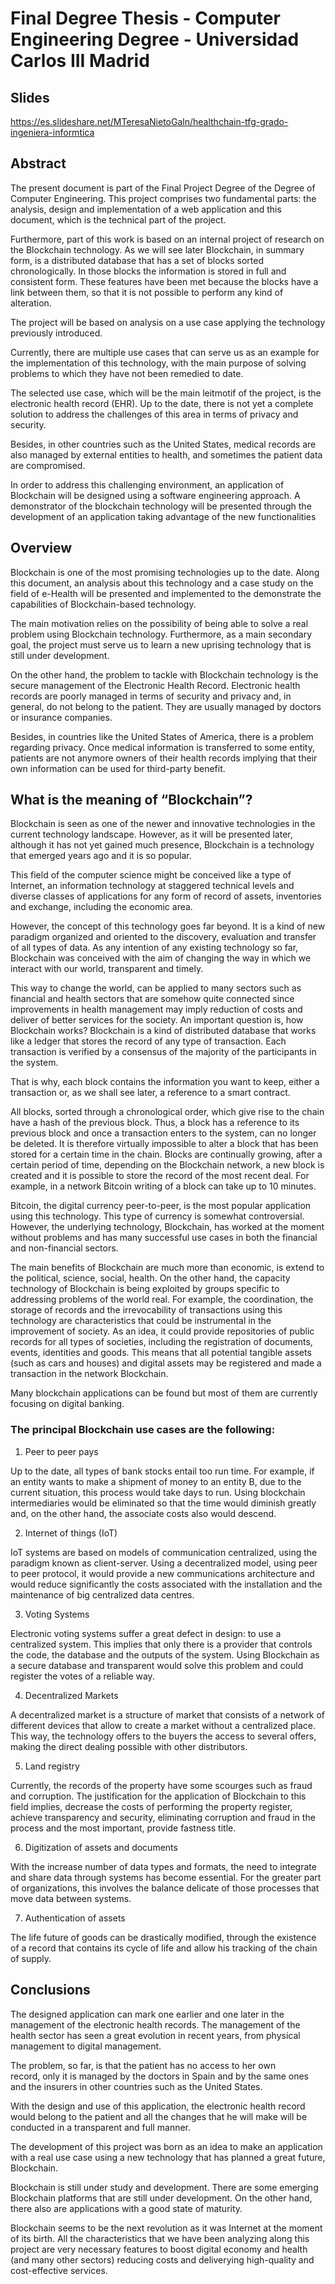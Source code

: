 # Final Degree Thesis - Computer Engineering Degree - Universidad Carlos III Madrid #

## Slides ##
https://es.slideshare.net/MTeresaNietoGaln/healthchain-tfg-grado-ingeniera-informtica

## Abstract ## 
The present document is part of the Final Project Degree of the Degree of Computer Engineering.
This project comprises two fundamental parts: the analysis, design and implementation of a web application and this document, which is the technical part of the project.

Furthermore, part of this work is based on an internal project of research on the Blockchain technology.
As we will see later Blockchain, in summary form, is a distributed database that has a set of blocks sorted chronologically. In those blocks the information is stored in full and consistent form. These features have been met because the blocks have a link between them, so that it is not possible to perform any kind of alteration.

The project will be based on analysis on a use case applying the technology previously introduced.

Currently, there are multiple use cases that can serve us as an example for the implementation of this technology, with the main purpose of solving problems to which they have not been remedied to date.

The selected use case, which will be the main leitmotif of the project, is the electronic health record (EHR). Up to the date, there is not yet a complete solution to address the challenges of this area in terms of privacy and security.

Besides, in other countries such as the United States, medical records are also managed by external entities to health, and sometimes the patient data are compromised.

In order to address this challenging environment, an application of Blockchain will be designed using a software engineering approach. A demonstrator of the blockchain technology will be presented through the development of an application taking advantage of the new functionalities

## Overview ##
Blockchain is one of the most promising technologies up to the date.  Along this document, an analysis about this technology and a case study on the field of e-Health will be presented and implemented to the demonstrate the capabilities of Blockchain-based technology.

The main motivation relies on the possibility of being able to solve a real problem using Blockchain technology. Furthermore, as a main secondary goal, the project must serve us to learn a new uprising technology that is still under development.

On the other hand, the problem to tackle with Blockchain technology is the secure management of the Electronic Health Record. Electronic health records are poorly managed in terms of security and privacy and, in general, do not belong to the patient. They are usually managed by doctors or insurance companies. 

Besides, in countries like the United States of America, there is a problem regarding privacy. Once medical information is transferred to some entity, patients are not anymore owners of their health records implying that their own information can be used for third-party benefit.

## What is the meaning of “Blockchain”? ##
Blockchain is seen as one of the newer and innovative technologies in the current technology landscape. However, as it will be presented later, although it has not yet gained much presence, Blockchain is a technology that emerged years ago and it is so popular.

This field of the computer science might be conceived like a type of Internet, an information technology at staggered technical levels and diverse classes of applications for any form of record of assets, inventories and exchange, including the economic area.

However, the concept of this technology goes far beyond. It is a kind of new paradigm organized and oriented to the discovery, evaluation and transfer of all types of data. As any intention of any existing technology so far, Blockchain was conceived with the aim of changing the way in which we interact with our world, transparent and timely. 

This way to change the world, can be applied to many sectors such as financial and health sectors that are somehow quite connected since improvements in health management may imply reduction of costs and deliver of better services for the society.
An important question is, how Blockchain works?  Blockchain is a kind of distributed database that works like a ledger that stores the record of any type of transaction. Each transaction is verified by a consensus of the majority of the participants in the system. 

That is why, each block contains the information you want to keep, either a transaction or, as we shall see later, a reference to a smart contract.

All blocks, sorted through a chronological order, which give rise to the chain have a hash of the previous block. Thus, a block has a reference to its previous block and once a transaction enters to the system, can no longer be deleted. It is therefore virtually impossible to alter a block that has been stored for a certain time in the chain. 
Blocks are continually growing, after a certain period of time, depending on the Blockchain network, a new block is created and it is possible to store the record of the most recent deal. For example, in a network Bitcoin writing of a block can take up to 10 minutes.

Bitcoin, the digital currency peer-to-peer, is the most popular application using this technology. This type of currency is somewhat controversial. However, the underlying technology, Blockchain, has worked at the moment without problems and has many successful use cases in both the financial and non-financial sectors.

The main benefits of Blockchain are much more than economic, is extend to the political, science, social, health. On the other hand, the capacity technology of Blockchain is being exploited by groups specific to addressing problems of the world real.
For example, the coordination, the storage of records and the irrevocability of transactions using this technology are characteristics that could be instrumental in the improvement of society. As an idea, it could provide repositories of public records for all types of societies, including the registration of documents, events, identities and goods. This means that all potential tangible assets (such as cars and houses) and digital assets may be registered and made a transaction in the network Blockchain.

Many blockchain applications can be found but most of them are currently focusing on digital banking. 

### The principal Blockchain use cases are the following:  ###

1.	Peer to peer pays

Up to the date, all types of bank stocks entail too run time. For example, if an entity wants to make a shipment of money to an entity B, due to the current situation, this process would take days to run.
Using blockchain intermediaries would be eliminated so that the time would diminish greatly and, on the other hand, the associate costs also would descend.

2.	Internet of things (IoT)

IoT systems are based on models of communication centralized, using the paradigm known as client-server.
Using a decentralized model, using peer to peer protocol, it would provide a new communications architecture and would reduce significantly the costs associated with the installation and the maintenance of big centralized data centres.

3.	Voting Systems

Electronic voting systems suffer a great defect in design: to use a centralized system. This implies that only there is a provider that controls the code, the database and the outputs of the system.
Using Blockchain as a secure database and transparent would solve this problem and could register the votes of a reliable way.

4.	Decentralized Markets

A decentralized market is a structure of market that consists of a network of different devices that allow to create a market without a centralized place. This way, the technology offers to the buyers the access to several offers, making the direct dealing possible with other distributors.

5.	Land registry

Currently, the records of the property have some scourges such as fraud and corruption.
The justification for the application of Blockchain to this field implies, decrease the costs of performing the property register, achieve transparency and security, eliminating corruption and fraud in the process and the most important, provide fastness title.

6.	Digitization of assets and documents

With the increase number of data types and formats, the need to integrate and share data through systems has become essential. For the greater part of organizations, this involves the balance delicate of those processes that move data between systems.

7.	Authentication of assets

The life future of goods can be drastically modified, through the existence of a record that contains its cycle of life and allow his tracking of the chain of supply.

## Conclusions ## 
The designed application can mark one earlier and one later in the management of the electronic health records. The management of the health sector has seen a great evolution in recent years, from physical management to digital management.

The problem, so far, is that the patient has no access to  her own record, only it is managed by the doctors in Spain and by the same ones and the insurers in other countries such as the United States.

With the design and use of this application, the electronic health record  would belong to the patient and all the changes that he will make  will be conducted in a transparent and full manner.

The development of this project was born as an idea to make an application with a real use case using a new technology that has planned a great future, Blockchain.

Blockchain is still under study and development. There are some emerging Blockchain platforms that are still under development. On the other hand, there also are applications with a good state of maturity.

Blockchain seems to be the next revolution as it was Internet at the moment of its birth. All the characteristics that we have been analyzing along this project are very necessary features to boost digital economy and health (and many other sectors) reducing costs and deliverying high-quality and cost-effective services.

